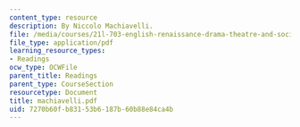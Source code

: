 ```yaml
---
content_type: resource
description: By Niccolo Machiavelli.
file: /media/courses/21l-703-english-renaissance-drama-theatre-and-society-in-the-age-of-shakespeare-fall-2003/7270b60fb83153b6187b60b88e84ca4b_machiavelli.pdf
file_type: application/pdf
learning_resource_types:
- Readings
ocw_type: OCWFile
parent_title: Readings
parent_type: CourseSection
resourcetype: Document
title: machiavelli.pdf
uid: 7270b60f-b831-53b6-187b-60b88e84ca4b
---
```

